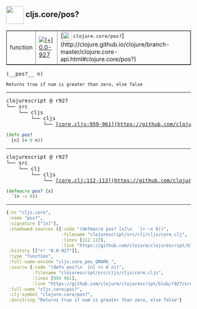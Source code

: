 ## <img width="48px" valign="middle" src="http://i.imgur.com/Hi20huC.png"> cljs.core/pos?

 <table border="1">
<tr>
<td>function</td>
<td><a href="https://github.com/cljsinfo/api-refs/tree/0.0-927"><img valign="middle" alt="[+] 0.0-927" src="https://img.shields.io/badge/+-0.0--927-lightgrey.svg"></a> </td>
<td>
[<img height="24px" valign="middle" src="http://i.imgur.com/1GjPKvB.png"> <samp>clojure.core/pos?</samp>](http://clojure.github.io/clojure/branch-master/clojure.core-api.html#clojure.core/pos?)
</td>
</tr>
</table>

 <samp>
(__pos?__ n)<br>
</samp>

```
Returns true if num is greater than zero, else false
```

---

 <pre>
clojurescript @ r927
└── src
    └── cljs
        └── cljs
            └── <ins>[core.cljs:959-961](https://github.com/clojure/clojurescript/blob/r927/src/cljs/cljs/core.cljs#L959-L961)</ins>
</pre>

```clj
(defn pos?
  [n] (< 0 n))
```


---

 <pre>
clojurescript @ r927
└── src
    └── clj
        └── cljs
            └── <ins>[core.clj:112-113](https://github.com/clojure/clojurescript/blob/r927/src/clj/cljs/core.clj#L112-L113)</ins>
</pre>

```clj
(defmacro pos? [x]
  `(> ~x 0))
```

---

```clj
{:ns "cljs.core",
 :name "pos?",
 :signature ["[n]"],
 :shadowed-sources ({:code "(defmacro pos? [x]\n  `(> ~x 0))",
                     :filename "clojurescript/src/clj/cljs/core.clj",
                     :lines [112 113],
                     :link "https://github.com/clojure/clojurescript/blob/r927/src/clj/cljs/core.clj#L112-L113"}),
 :history [["+" "0.0-927"]],
 :type "function",
 :full-name-encode "cljs.core_pos_QMARK_",
 :source {:code "(defn pos?\n  [n] (< 0 n))",
          :filename "clojurescript/src/cljs/cljs/core.cljs",
          :lines [959 961],
          :link "https://github.com/clojure/clojurescript/blob/r927/src/cljs/cljs/core.cljs#L959-L961"},
 :full-name "cljs.core/pos?",
 :clj-symbol "clojure.core/pos?",
 :docstring "Returns true if num is greater than zero, else false"}

```
